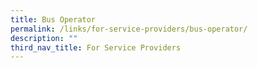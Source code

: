 ```yaml
---
title: Bus Operator
permalink: /links/for-service-providers/bus-operator/
description: ""
third_nav_title: For Service Providers
---
```

